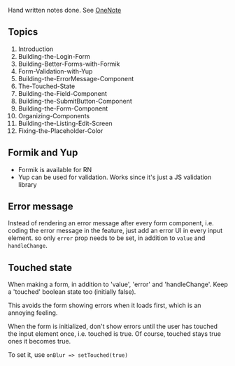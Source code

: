 Hand written notes done. See [OneNote](https://onedrive.live.com/redir?resid=1AFE2D221CFD3E54%21137&page=Edit&wd=target%287-forms.one%7C3df3c2cf-33e8-6746-a1f1-2d6d057a4b01%2F%29&wdorigin=717)

## Topics
1. Introduction
2. Building-the-Login-Form
3. Building-Better-Forms-with-Formik
4. Form-Validation-with-Yup
5. Building-the-ErrorMessage-Component
6. The-Touched-State
7. Building-the-Field-Component
8. Building-the-SubmitButton-Component
9. Building-the-Form-Component
10. Organizing-Components
12. Building-the-Listing-Edit-Screen
13. Fixing-the-Placeholder-Color

## Formik and Yup
- Formik is available for RN
- Yup can be used for validation. Works since it's just a JS validation library


## Error message
Instead of rendering an error message after every form component, i.e. coding the error message in the feature, just add an error UI in every input element. so only `error` prop needs to be set, in addition to `value` and `handleChange`.

## Touched state
When making a form, in addition to 'value', 'error' and 'handleChange'. Keep a 'touched' boolean state too (initially false).

This avoids the form showing errors when it loads first, which is an annoying feeling.

When the form is initialized, don't show errors until the user has touched the input element once, i.e. touched is true. Of course, touched stays true ones it becomes true.

To set it, use `onBlur => setTouched(true)`
